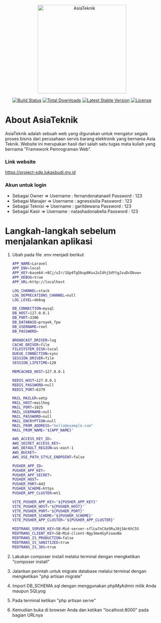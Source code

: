<p align="center"><a href="#"><img src="https://i.ibb.co/18MJ8z9/LOGOKITA.png" alt="AsiaTeknik" width="290"></a></p>
 
<p align="center">
    <a href="https://travis-ci.org/laravel/framework"><img src="https://travis-ci.org/laravel/framework.svg" alt="Build Status"></a>
    <a href="https://packagist.org/packages/laravel/framework"><img src="https://img.shields.io/packagist/dt/laravel/framework" alt="Total Downloads"></a>
    <a href="https://packagist.org/packages/laravel/framework"><img src="https://img.shields.io/packagist/v/laravel/framework" alt="Latest Stable Version"></a>
    <a href="https://packagist.org/packages/laravel/framework"><img src="https://img.shields.io/packagist/l/laravel/framework" alt="License"></a>
</p>

<h1>About AsiaTeknik</h1>
AsiaTeknik adalah sebuah web yang digunakan untuk mengatur segala proses bisnis dari perusahaan servis barang elektronik yang bernama Asia Teknik. Website ini merupakan hasil dari salah satu tugas mata kuliah yang bernama "Framework Pemrograman Web".
 
<h3>Link website</h3>
<a href="project-sdp.lukasbudi.my.id">https://project-sdp.lukasbudi.my.id</a>

<h3>Akun untuk login</h3>

- Sebagai Owner => 
    Username : fernandonatanaell
    Password : 123
- Sebagai Manajer =>
    Username : agnessisilia
    Password : 123
- Sebagai Teknisi =>
    Username : garitdewana
    Password : 123
- Sebagai Kasir =>
    Username : natashadonabella
    Password : 123

<h1>Langkah-langkah sebelum menjalankan aplikasi</h1>

1. Ubah pada file .env menjadi berikut
    
    ```sh
    APP_NAME=Laravel
    APP_ENV=local
    APP_KEY=base64:+8Cj/uIr/1Gp4Tg5bup8Kus2oI4hjSdYtgJvuDcDbvw=
    APP_DEBUG=true
    APP_URL=http://localhost

    LOG_CHANNEL=stack
    LOG_DEPRECATIONS_CHANNEL=null
    LOG_LEVEL=debug

    DB_CONNECTION=mysql
    DB_HOST=127.0.0.1
    DB_PORT=3306
    DB_DATABASE=proyek_fpw
    DB_USERNAME=root
    DB_PASSWORD=

    BROADCAST_DRIVER=log
    CACHE_DRIVER=file
    FILESYSTEM_DISK=local
    QUEUE_CONNECTION=sync
    SESSION_DRIVER=file
    SESSION_LIFETIME=120

    MEMCACHED_HOST=127.0.0.1

    REDIS_HOST=127.0.0.1
    REDIS_PASSWORD=null
    REDIS_PORT=6379

    MAIL_MAILER=smtp
    MAIL_HOST=mailhog
    MAIL_PORT=1025
    MAIL_USERNAME=null
    MAIL_PASSWORD=null
    MAIL_ENCRYPTION=null
    MAIL_FROM_ADDRESS="hello@example.com"
    MAIL_FROM_NAME="${APP_NAME}"

    AWS_ACCESS_KEY_ID=
    AWS_SECRET_ACCESS_KEY=
    AWS_DEFAULT_REGION=us-east-1
    AWS_BUCKET=
    AWS_USE_PATH_STYLE_ENDPOINT=false

    PUSHER_APP_ID=
    PUSHER_APP_KEY=
    PUSHER_APP_SECRET=
    PUSHER_HOST=
    PUSHER_PORT=443
    PUSHER_SCHEME=https
    PUSHER_APP_CLUSTER=mt1

    VITE_PUSHER_APP_KEY="${PUSHER_APP_KEY}"
    VITE_PUSHER_HOST="${PUSHER_HOST}"
    VITE_PUSHER_PORT="${PUSHER_PORT}"
    VITE_PUSHER_SCHEME="${PUSHER_SCHEME}"
    VITE_PUSHER_APP_CLUSTER="${PUSHER_APP_CLUSTER}"

    MIDTRANS_SERVER_KEY=SB-Mid-server-sflLw7nCXe5RuJ0j5Ar6hC5S
    MIDTRANS_CLIENT_KEY=SB-Mid-client-Ngy3me4GyFzaauNa
    MIDTRANS_IS_PRODUCTION=false
    MIDTRANS_IS_SANITIZED=true
    MIDTRANS_IS_3DS=true
    ```
2. Lakukan composer install melalui terminal dengan mengketikan "composer install"
3. Jalankan perintah untuk migrate database melalui terminal dengan mengketikan "php artisan migrate"
4. Import DB_SCHEMA.sql dengan menggunakan phpMyAdmin milik Anda maupun SQLyog
5. Pada terminal ketikan "php artisan serve"
6. Kemudian buka di browser Anda dan ketikan "localhost:8000" pada bagian URLnya
